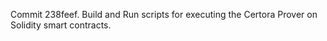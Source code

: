 Commit 238feef.                    Build and Run scripts for executing the Certora Prover on Solidity smart contracts.